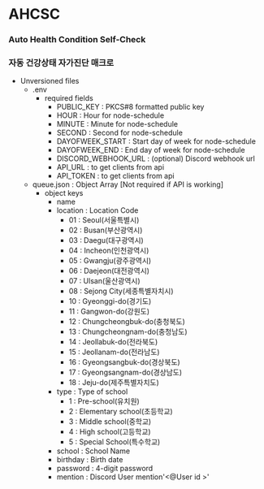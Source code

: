 # AHCSC
### Auto Health Condition Self-Check
### 자동 건강상태 자가진단 매크로
* Unversioned files
  * .env
    * required fields
      * PUBLIC_KEY : PKCS#8 formatted public key
      * HOUR : Hour for node-schedule
      * MINUTE : Minute for node-schedule
      * SECOND : Second for node-schedule
      * DAYOFWEEK_START : Start day of week for node-schedule
      * DAYOFWEEK_END : End day of week for node-schedule
      * DISCORD_WEBHOOK_URL : (optional) Discord webhook url
      * API_URL : to get clients from api
      * API_TOKEN : to get clients from api
  * queue.json : Object Array [Not required if API is working]
    * object keys
      * name
      * location : Location Code
        * 01 : Seoul(서울특별시)
        * 02 : Busan(부산광역시)
        * 03 : Daegu(대구광역시)
        * 04 : Incheon(인천광역시)
        * 05 : Gwangju(광주광역시)
        * 06 : Daejeon(대전광역시)
        * 07 : Ulsan(울산광역시)
        * 08 : Sejong City(세종특별자치시)
        * 10 : Gyeonggi-do(경기도)
        * 11 : Gangwon-do(강원도)
        * 12 : Chungcheongbuk-do(충청북도)
        * 13 : Chungcheongnam-do(충청남도)
        * 14 : Jeollabuk-do(전라북도)
        * 15 : Jeollanam-do(전라남도)
        * 16 : Gyeongsangbuk-do(경상북도)
        * 17 : Gyeongsangnam-do(경상남도)
        * 18 : Jeju-do(제주특별자치도)
      * type : Type of school
        * 1 : Pre-school(유치원)
        * 2 : Elementary school(초등학교)
        * 3 : Middle school(중학교)
        * 4 : High school(고등학교)
        * 5 : Special School(특수학교)
      * school : School Name
      * birthday : Birth date
      * password : 4-digit password
      * mention : Discord User mention'<@User id >'

